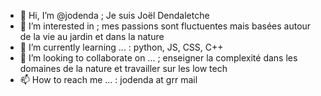 - 👋 Hi, I’m @jodenda ; Je suis Joël Dendaletche
- 👀 I’m interested in  ; mes passions sont fluctuentes mais basées autour de la vie au jardin et dans la nature
- 🌱 I’m currently learning ... : python, JS, CSS, C++
- 💞️ I’m looking to collaborate on ... ; enseigner la complexité dans les domaines de la nature et travailler sur les low tech
- 📫 How to reach me ... : jodenda at grr mail

<!---
jodenda/jodenda is a ✨ special ✨ repository because its `README.md` (this file) appears on your GitHub profile.
You can click the Preview link to take a look at your changes.
--->
